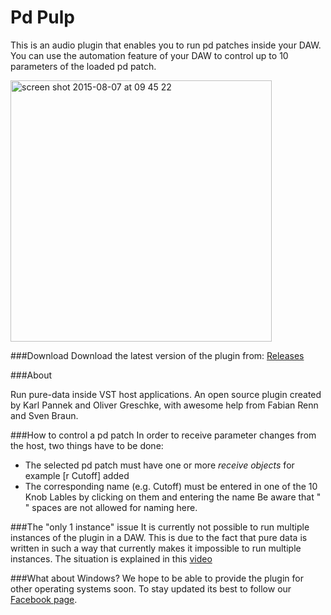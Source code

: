 

Pd Pulp
==============

This is an audio plugin that enables you to run pd patches inside your DAW. You can use the automation feature of your DAW to control up to 10 parameters of the loaded pd patch.

<a href="https://www.youtube.com/watch?v=TsPwRh1xSps" title="Watch demo video" target="_blank">
  <img width="418" alt="screen shot 2015-08-07 at 09 45 22" src="https://cloud.githubusercontent.com/assets/692826/9131118/17ce75ba-3ce9-11e5-9419-1867a28902fc.png">
</a>

###Download
Download the latest version of the plugin from: [Releases](https://github.com/logsol/JuceLibPd/releases)

###About

Run pure-data inside VST host applications. An open source plugin created by Karl Pannek and Oliver Greschke, with awesome help from Fabian Renn and Sven Braun.

###How to control a pd patch
In order to receive parameter changes from the host, two things have to be done:
- The selected pd patch must have one or more *receive objects* for example [r Cutoff] added
- The corresponding name (e.g. Cutoff) must be entered in one of the 10 Knob Lables by clicking on them and entering the name
Be aware that " " spaces are not allowed for naming here.

###The "only 1 instance" issue
It is currently not possible to run multiple instances of the plugin in a DAW. This is due to the fact that pure data is written in such a way that currently makes it impossible to run multiple instances. The situation is explained in this [video](https://www.youtube.com/watch?v=1IUEQW0-L5M) 

###What about Windows?
We hope to be able to provide the plugin for other operating systems soon. To stay updated its best to follow our [Facebook page](https://www.facebook.com/pdpulp).
